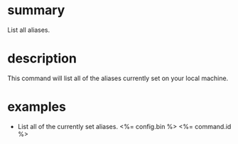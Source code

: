 # summary

List all aliases.

# description

This command will list all of the aliases currently set on your local machine.

# examples

- List all of the currently set aliases.
  <%= config.bin %> <%= command.id %>
